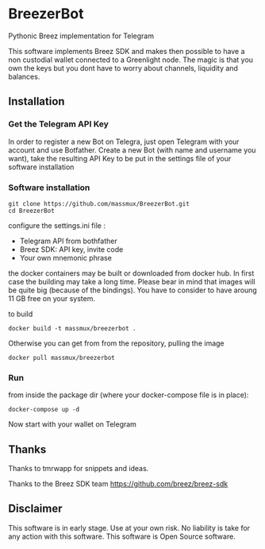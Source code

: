 # BreezerBot

Pythonic Breez implementation for Telegram

This software implements Breez SDK and makes then possible to have a non custodial wallet connected to a Greenlight node. The magic is that you own the keys but you dont have to worry about channels, liquidity and balances.

## Installation

### Get the Telegram API Key

In order to register a new Bot on Telegra, just open Telegram with your account and use Botfather. Create a new Bot (with name and username you want), take the resulting API Key to be put in the settings file of your software installation

### Software installation

```
git clone https://github.com/massmux/BreezerBot.git
cd BreezerBot
```

configure the settings.ini file :

- Telegram API from bothfather
- Breez SDK: API key, invite code
- Your own mnemonic phrase

the docker containers may be built or downloaded from docker hub. In first case the building may take a long time. Please bear in mind that images will be quite big (because of the bindings). You have to consider to have aroung 11 GB free on your system.

to build
```
docker build -t massmux/breezerbot .
```

Otherwise you can get from from the repository, pulling the image

```
docker pull massmux/breezerbot
```

### Run

from inside the package dir (where your docker-compose file is in place):

```
docker-compose up -d
```

Now start with your wallet on Telegram

## Thanks

Thanks to tmrwapp for snippets and ideas.

Thanks to the Breez SDK team https://github.com/breez/breez-sdk

## Disclaimer

This software is in early stage. Use at your own risk. No liability is take for any action with this software. This software is Open Source software.
